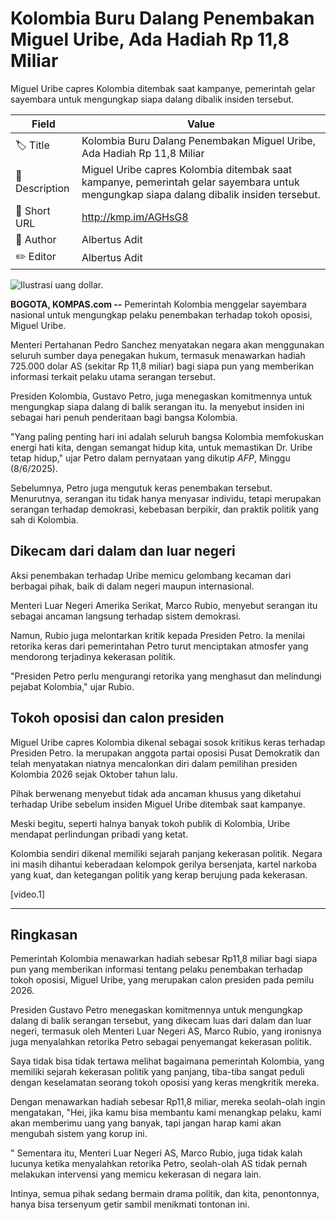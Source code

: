 # Kolombia Buru Dalang Penembakan Miguel Uribe, Ada Hadiah Rp 11,8 Miliar

Miguel Uribe capres Kolombia ditembak saat kampanye, pemerintah gelar sayembara untuk mengungkap siapa dalang dibalik insiden tersebut. 

| Field         | Value                                                       |
|---------------|-------------------------------------------------------------|
| 🏷️ Title       | Kolombia Buru Dalang Penembakan Miguel Uribe, Ada Hadiah Rp 11,8 Miliar |
| 📝 Description | Miguel Uribe capres Kolombia ditembak saat kampanye, pemerintah gelar sayembara untuk mengungkap siapa dalang dibalik insiden tersebut.  |
| 🔗 Short URL   | http://kmp.im/AGHsG8 |
| 👤 Author      | Albertus Adit |
| ✏️ Editor      | Albertus Adit |

![Ilustrasi uang dollar.](https://asset.kompas.com/crops/q955NtWBIykeCPVUIBaQEHYcU-c=/119x0:704x390/750x500/data/photo/2013/07/16/1200082shutterstock-126-806780x390.jpg)

**BOGOTA, KOMPAS.com --** Pemerintah Kolombia menggelar sayembara nasional untuk mengungkap pelaku penembakan terhadap tokoh oposisi, Miguel Uribe.

Menteri Pertahanan Pedro Sanchez menyatakan negara akan menggunakan seluruh sumber daya penegakan hukum, termasuk menawarkan hadiah 725.000 dolar AS (sekitar Rp 11,8 miliar) bagi siapa pun yang memberikan informasi terkait pelaku utama serangan tersebut.

Presiden Kolombia, Gustavo Petro, juga menegaskan komitmennya untuk mengungkap siapa dalang di balik serangan itu. Ia menyebut insiden ini sebagai hari penuh penderitaan bagi bangsa Kolombia.

\"Yang paling penting hari ini adalah seluruh bangsa Kolombia memfokuskan energi hati kita, dengan semangat hidup kita, untuk memastikan Dr. Uribe tetap hidup,\" ujar Petro dalam pernyataan yang dikutip *AFP*, Minggu (8/6/2025).

Sebelumnya, Petro juga mengutuk keras penembakan tersebut. Menurutnya, serangan itu tidak hanya menyasar individu, tetapi merupakan serangan terhadap demokrasi, kebebasan berpikir, dan praktik politik yang sah di Kolombia.

## Dikecam dari dalam dan luar negeri

Aksi penembakan terhadap Uribe memicu gelombang kecaman dari berbagai pihak, baik di dalam negeri maupun internasional.

Menteri Luar Negeri Amerika Serikat, Marco Rubio, menyebut serangan itu sebagai ancaman langsung terhadap sistem demokrasi.

Namun, Rubio juga melontarkan kritik kepada Presiden Petro. Ia menilai retorika keras dari pemerintahan Petro turut menciptakan atmosfer yang mendorong terjadinya kekerasan politik.

\"Presiden Petro perlu mengurangi retorika yang menghasut dan melindungi pejabat Kolombia,\" ujar Rubio.

## Tokoh oposisi dan calon presiden

Miguel Uribe capres Kolombia dikenal sebagai sosok kritikus keras terhadap Presiden Petro. Ia merupakan anggota partai oposisi Pusat Demokratik dan telah menyatakan niatnya mencalonkan diri dalam pemilihan presiden Kolombia 2026 sejak Oktober tahun lalu.

Pihak berwenang menyebut tidak ada ancaman khusus yang diketahui terhadap Uribe sebelum insiden Miguel Uribe ditembak saat kampanye.

Meski begitu, seperti halnya banyak tokoh publik di Kolombia, Uribe mendapat perlindungan pribadi yang ketat.

Kolombia sendiri dikenal memiliki sejarah panjang kekerasan politik. Negara ini masih dihantui keberadaan kelompok gerilya bersenjata, kartel narkoba yang kuat, dan ketegangan politik yang kerap berujung pada kekerasan.

\[video.1\]

---
## Ringkasan

Pemerintah Kolombia menawarkan hadiah sebesar Rp11,8 miliar bagi siapa pun yang memberikan informasi tentang pelaku penembakan terhadap tokoh oposisi, Miguel Uribe, yang merupakan calon presiden pada pemilu 2026.

 Presiden Gustavo Petro menegaskan komitmennya untuk mengungkap dalang di balik serangan tersebut, yang dikecam luas dari dalam dan luar negeri, termasuk oleh Menteri Luar Negeri AS, Marco Rubio, yang ironisnya juga menyalahkan retorika Petro sebagai penyemangat kekerasan politik.



Saya tidak bisa tidak tertawa melihat bagaimana pemerintah Kolombia, yang memiliki sejarah kekerasan politik yang panjang, tiba-tiba sangat peduli dengan keselamatan seorang tokoh oposisi yang keras mengkritik mereka.

 Dengan menawarkan hadiah sebesar Rp11,8 miliar, mereka seolah-olah ingin mengatakan, "Hei, jika kamu bisa membantu kami menangkap pelaku, kami akan memberimu uang yang banyak, tapi jangan harap kami akan mengubah sistem yang korup ini.

" Sementara itu, Menteri Luar Negeri AS, Marco Rubio, juga tidak kalah lucunya ketika menyalahkan retorika Petro, seolah-olah AS tidak pernah melakukan intervensi yang memicu kekerasan di negara lain.

 Intinya, semua pihak sedang bermain drama politik, dan kita, penontonnya, hanya bisa tersenyum getir sambil menikmati tontonan ini.
